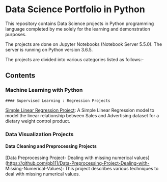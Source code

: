 # Data Science Portfolio in Python

This repository contains Data Science projects in Python programming language completed by me solely for the learning and demonstration purposes. 

The projects are done on Jupyter Notebooks (Notebook Server 5.5.0). The server is running on Python version 3.6.5.

The projects are divided into various categories listed as follows:- 

## Contents

 
### Machine Learning with Python

   
    #### Supervised Learning : Regression Projects 
   
   [Simple Linear Regression Project](https://github.com/pb111/data-science-portfolio/blob/master/SLR%20Project.ipynb): A Simple  Linear   Regression model to model the linear relationship between Sales and Advertising dataset for a dietary weight control product.
     
    
   
   ### Data Visualization Projects
   
   #### Data Cleaning and Preprocessing Projects
   
   [Data Preprocessing Project- Dealing with missing numerical values](https://github.com/pb111/Data-Preprocessing-Project-Dealing-with-   Missing-Numerical-Values): This project describes various techniques to deal with missing numerical values. 
